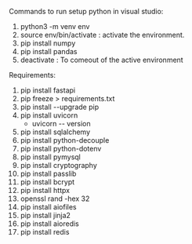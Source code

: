 Commands to run setup python in visual studio:

1. python3 -m venv env
2. source env/bin/activate : activate the environment.
3. pip install numpy
4. pip install pandas
5. deactivate : To comeout of the active environment


Requirements:

1. pip install fastapi
2. pip freeze > requirements.txt
3. pip install --upgrade pip
4. pip install uvicorn 
   - uvicorn -- version
5. pip install sqlalchemy
6. pip install python-decouple
7. pip install python-dotenv
8. pip install pymysql
9. pip install cryptography
10. pip install passlib
11. pip install bcrypt
12. pip install httpx
13. openssl rand -hex 32
14. pip install aiofiles
15. pip install jinja2
16. pip install aioredis
17. pip install redis